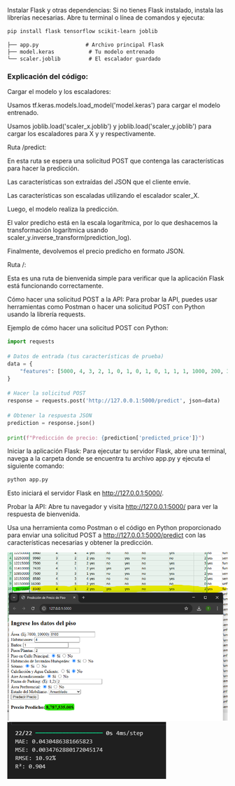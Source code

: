 Instalar Flask y otras dependencias: Si no tienes Flask instalado, instala las librerías necesarias. Abre tu terminal o línea de comandos y ejecuta:

```bash
pip install flask tensorflow scikit-learn joblib
```

```
├── app.py               # Archivo principal Flask
├── model.keras           # Tu modelo entrenado
└── scaler.joblib         # El escalador guardado
```

### Explicación del código:
Cargar el modelo y los escaladores:

Usamos tf.keras.models.load_model('model.keras') para cargar el modelo entrenado.

Usamos joblib.load('scaler_x.joblib') y joblib.load('scaler_y.joblib') para cargar los escaladores para X y y respectivamente.

Ruta /predict:

En esta ruta se espera una solicitud POST que contenga las características para hacer la predicción.

Las características son extraídas del JSON que el cliente envíe.

Las características son escaladas utilizando el escalador scaler_X.

Luego, el modelo realiza la predicción.

El valor predicho está en la escala logarítmica, por lo que deshacemos la transformación logarítmica usando scaler_y.inverse_transform(prediction_log).

Finalmente, devolvemos el precio predicho en formato JSON.

Ruta /:

Esta es una ruta de bienvenida simple para verificar que la aplicación Flask está funcionando correctamente.

Cómo hacer una solicitud POST a la API:
Para probar la API, puedes usar herramientas como Postman o hacer una solicitud POST con Python usando la librería requests.

Ejemplo de cómo hacer una solicitud POST con Python:

```python
import requests

# Datos de entrada (tus características de prueba)
data = {
    "features": [5000, 4, 3, 2, 1, 0, 1, 0, 1, 0, 1, 1, 1, 1000, 200, 3]  # Ejemplo de características
}

# Hacer la solicitud POST
response = requests.post('http://127.0.0.1:5000/predict', json=data)

# Obtener la respuesta JSON
prediction = response.json()

print(f"Predicción de precio: {prediction['predicted_price']}")
```

Iniciar la aplicación Flask:
Para ejecutar tu servidor Flask, abre una terminal, navega a la carpeta donde se encuentra tu archivo app.py y ejecuta el siguiente comando:
```bash
python app.py
```

Esto iniciará el servidor Flask en http://127.0.0.1:5000/.

Probar la API:
Abre tu navegador y visita http://127.0.0.1:5000/ para ver la respuesta de bienvenida.

Usa una herramienta como Postman o el código en Python proporcionado para enviar una solicitud POST a http://127.0.0.1:5000/predict con las características necesarias y obtener la predicción.

![img](img\img_prediction.png)
![img](img\evaluation.png)